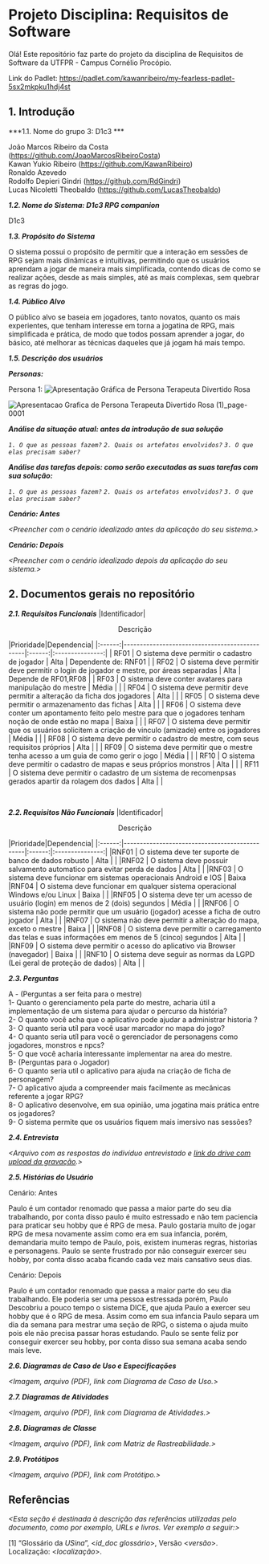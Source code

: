 
# Projeto Disciplina: Requisitos de Software

Olá! Este repositório faz parte do projeto da disciplina de Requisitos de Software da UTFPR - Campus Cornélio Procópio. 

Link do Padlet: https://padlet.com/kawanribeiro/my-fearless-padlet-5sx2mkpku1hdj4st

## 1. Introdução

***1.1. Nome do grupo 3: D1c3 ***

João Marcos Ribeiro da Costa (https://github.com/JoaoMarcosRibeiroCosta)<br/>
Kawan Yukio Ribeiro (https://github.com/KawanRibeiro)<br/>
Ronaldo Azevedo<br/>
Rodolfo Depieri Gindri (https://github.com/RdGindri)<br/>
Lucas Nicoletti Theobaldo (https://github.com/LucasTheobaldo)<br/>

***1.2.  Nome do Sistema: D1c3 RPG companion***

D1c3

***1.3.  Propósito do Sistema***

  O sistema possui o propósito de permitir que a interação em sessões de RPG sejam mais dinâmicas e intuitivas, permitindo que os usuários aprendam a jogar de maneira mais simplificada, contendo dicas de como se realizar ações, desde as mais simples,
até as mais complexas, sem quebrar as regras do jogo.

***1.4.  Público Alvo***

  O público alvo se baseia em jogadores, tanto novatos, quanto os mais experientes, que tenham interesse em torna a jogatina de RPG, mais simplificada e prática, de modo que todos possam aprender a jogar, do básico, até melhorar as técnicas daqueles
que já jogam há mais tempo.

***1.5. Descrição dos usuários***



***Personas:***

Persona 1:
![Apresentação Gráfica de Persona Terapeuta Divertido Rosa](https://github.com/user-attachments/assets/7529d601-9aed-4d3e-ac20-6dcb92795c02)


![Apresentacao Grafica de Persona Terapeuta Divertido Rosa (1)_page-0001](https://github.com/user-attachments/assets/bcc7c7d6-a74b-427e-bdda-805cd753bec0)


***Análise da situação atual: antes da introdução de sua solução***

*`1. O que as pessoas fazem?`*
*`2. Quais os artefatos envolvidos?`*
*`3. O que elas precisam saber?`*

***Análise das tarefas depois: como serão executadas as suas tarefas com sua solução:***

*`1. O que as pessoas fazem?`*
*`2. Quais os artefatos envolvidos?`*
*`3. O que elas precisam saber?`*

***Cenário: Antes***

*<Preencher com o cenário idealizado antes da aplicação do seu sistema.>*

***Cenário: Depois***

*<Preencher com o cenário idealizado depois da aplicação do seu sistema.>*

## 2. Documentos gerais no repositório

***2.1. Requisitos Funcionais***
|Identificador|<p style="text-align:center;">Descrição</p>|Prioridade|Dependencia|
|:------:|-----------------------------------------------|:------:|:---------------:|
| RF01 | O sistema deve permitir o cadastro de jogador                                                                  | Alta  | Dependente de: RNF01 |
| RF02 | O sistema deve permitir deve permitir o login de jogador e mestre, por áreas separadas                         | Alta  | Depende de RF01,RF08 |
| RF03 | O sistema deve conter avatares para manipulação do mestre                                                      | Média |                      |
| RF04 | O sistema deve permitir deve permitir a alteração da ficha dos jogadores                                       | Alta  |                      |
| RF05 | O sistema deve permitir o armazenamento das fichas                                                             | Alta  |                      | 
| RF06 | O sistema deve conter um apontamento feito pelo mestre para que o jogadores tenham noção de onde estão no mapa | Baixa |                      | 
| RF07 | O sistema deve permitir que os usuários solicitem a criação de vinculo (amizade) entre os jogadores            | Média |                      |
| RF08 | O sistema deve permitir o cadastro de mestre, com seus requisitos próprios                                     | Alta  |                      |
| RF09 | O sistema deve permitir que o mestre tenha acesso a um guia de como gerir o jogo                               | Média |                      |
| RF10 | O sistema deve permitir o cadastro de mapas e seus próprios monstros                                           | Alta  |                      |
| RF11 | O sistema deve permitir o cadastro de um sistema de recomenpsas gerados apartir da rolagem dos dados           | Alta  |                      |

<br>

***2.2. Requisitos Não Funcionais***
|Identificador|<p style="text-align:center;">Descrição</p>|Prioridade|Dependencia|
|:------:|-----------------------------------------------|:------:|:---------------:|
|RNF01 | O sistema deve ter suporte de banco de dados robusto | Alta | |
|RNF02 | O sistema deve possuir salvamento automatico para evitar perda de dados | Alta | |
|RNF03 | O sistema deve funcionar em sistemas operacionais Android e IOS | Baixa
|RNF04 | O sistema deve funcionar em qualquer sistema operacional Windows e/ou Linux | Baixa | |
|RNF05 | O sistema deve ter um acesso de usuário (login) em menos de 2 (dois) segundos | Média | |
|RNF06 | O sistema não pode permitir que um usuário (jogador) acesse a ficha de outro jogador | Alta | |
|RNF07 | O sistema não deve permitir a alteração do mapa, exceto o mestre | Baixa | |
|RNF08 | O sistema deve permitir o carregamento das telas e suas informações em menos de 5 (cinco) segundos | Alta | |
|RNF09 | O sistema deve permitir o acesso do aplicativo via Browser (navegador) | Baixa | |
|RNF10 | O sistema deve seguir as normas da LGPD (Lei geral de proteção de dados) | Alta | |

***2.3. Perguntas***

A - (Perguntas a ser feita para o mestre)<br>
1- Quanto o gerenciamento pela parte do mestre, acharia útil a implementação de um sistema para ajudar o percurso da história?<br>
2- O quanto você acha que o aplicativo pode ajudar a administrar historia ? <br>
3- O quanto seria utíl para você usar marcador no mapa do jogo? <br>
4- O quanto seria utíl para você o gerenciador de personagens como jogadores, monstros e npcs?<br>
5- O que você acharia interessante implementar na area do mestre.<br>
B- (Perguntas para o Jogador)<br>
6- O quanto seria util o aplicativo para ajuda na criação de ficha de personagem?<br>
7- O aplicativo ajuda a compreender mais facilmente as mecânicas referente a jogar RPG?<br>
8- O aplicativo desenvolve, em sua opinião, uma jogatina mais prática entre os jogadores?<br>
9- O sistema permite que os usuários fiquem mais imersivo nas sessões?<br>

***2.4. Entrevista***

*<Arquivo com as respostas do indivíduo entrevistado e [link do drive com upload da gravação](https://drive.google.com/file/d/1x0h2aRIVs4jhNHFQr3iGryzVKBzwGBzS/view?usp=sharing).>*

***2.5. Histórias do Usuário***

Cenário: Antes

Paulo é um contador renomado que passa a maior parte do seu dia trabalhando, por conta  disso paulo é muito estressado
e não tem paciencia para praticar seu hobby que é RPG de mesa.
Paulo gostaria muito de jogar RPG de mesa novamente assim como era em sua infancia, porém, demandaria muito tempo de Paulo,
pois, existem inumeras regras, historias e personagens.
Paulo se sente frustrado por não conseguir exercer seu hobby, por conta disso acaba ficando cada vez mais cansativo seus dias.

Cenário: Depois 

Paulo é um contador renomado que passa a maior parte do seu dia trabalhando. Ele poderia ser uma pessoa estressada porém,
Paulo Descobriu a pouco tempo o sistema DICE, que ajuda Paulo a exercer seu hobby que é o RPG de mesa.
Assim como em sua infancia Paulo separa um dia da semana para mestrar uma seção de RPG, o sistema o ajuda muito pois ele
não precisa passar horas estudando.
Paulo se sente feliz por conseguir exercer seu hobby, por conta disso sua semana acaba sendo mais leve.
  
***2.6. Diagramas de Caso de Uso e Especificações***

*<Imagem, arquivo (PDF), link com Diagrama de Caso de Uso.>*

***2.7. Diagramas de Atividades***

*<Imagem, arquivo (PDF), link com Diagrama de Atividades.>*

***2.8.  Diagramas de Classe***

*<Imagem, arquivo (PDF), link com Matriz de Rastreabilidade.>*

***2.9. Protótipos***

*<Imagem, arquivo (PDF), link com Protótipo.>*

## Referências

*<Esta seção é destinada à descrição das referências utilizadas pelo documento, como por exemplo, URLs e livros. Ver exemplo a seguir:>*

[1] “Glossário da _USina_”, <_id_doc glossário_>, Versão <_versão_>. Localização: <_localização_>.
